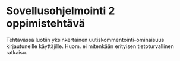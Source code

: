 # Sovellusohjelmointi 2 oppimistehtävä

Tehtävässä luotiin yksinkertainen uutiskommentointi-ominaisuus kirjautuneille käyttäjille. Huom. ei mitenkään erityisen tietoturvallinen ratkaisu.
